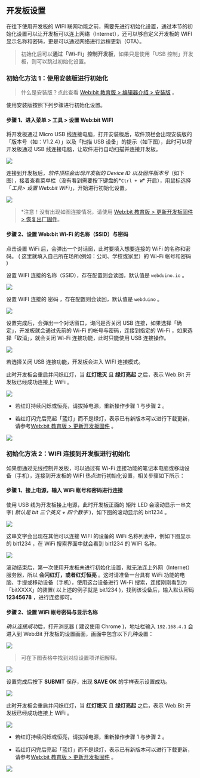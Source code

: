 
## 开发板设置

在往下使用开发板的 WIFI 联网功能之前，需要先进行初始化设置，通过本节的初始化设置可以让开发板可以连上网络（Internet），还可以够自定义开发板的 WIFI 显示名称和密码，更是可以通过网络进行远程更新（OTA）。

> 初始化后可以**通过「Wi-Fi」控制开发板**，如果只是使用「USB 控制」开发板，则可以跳过初始化设置。

### 初始化方法 1：使用安装版进行初始化

> 什么是安装版？点此查看 [Web:bit 教育版 > 编辑器介绍 > 安装版](software.html#id3) 。

使用安装版按照下列步骤进行初始化设置。

#### 步骤 1、进入菜单 > 工具 > 设置 Web:bit WIFI

将开发板通过 Micro USB 线连接电脑，打开安装版后，软件顶栏会出现安装版的「版本号（如：V1.2.4）」以及「扫描 USB 设备」的提示（如下图），此时可以将开发板通过 USB 线连接电脑，让软件进行自动扫描并连接开发板。

![](setup/upload_3f793de122644f3c4fb1f17de0bcc634.png)

连接到开发板后，*软件顶栏会出现开发板的 Device ID 以及固件版本号*（如下图），接着查看菜单栏（没有看到需要按下键盘的*`Ctrl + W`* 开启），用鼠标选择「*工具> 设置 Web:bit WiFi*」，开始进行初始化设置。

![](setup/upload_c792e42e263f5a843da6255867d1a77f.png)

> *注意！没有出现如图连接情况，请使用 [Web:bit 教育版 > 更新开发板固件 > 恢复出厂固件](update.md#id3)。

#### 步骤 2、设置 Web:bit Wi-Fi 的名称（SSID）与密码

点击设置 WiFi 后，会弹出一个对话窗，此时要填入想要连接的 WiFi 的名称和密码。 ( 这里就填入自己所在场所(例如：公司、学校或家里）的 Wi-Fi 帐号和密码 )

设置 WIFI 连接的名称（SSID），存在配置则会读回，默认值是 `webduino.io` 。

![](setup/upload_621ed89a98ab4e189626b6f46381ddd5.png)

设置 WIFI 连接的 密码 ，存在配置则会读回，默认值是 `webduino` 。

![](setup/upload_3e99dc9aeb3caa3e2793b1528718f1e0.png)

设置完成后，会弹出一个对话窗口，询问是否关闭 USB 连接，如果选择「确定」，开发板就会通过先前的 Wi-Fi 的帐号与密码，连接到指定的 Wi-Fi ，如果选择「取消」，就会关闭 Wi-Fi 连接功能，此时只能使用 USB 连接操作。

![](setup/upload_4b45f7eb17a57e6a31f1d483db93047e.png)

若选择关闭 USB 连接功能，开发板会进入 WIFI 连接模式。

此时开发板会重启并闪烁红灯，当 **红灯熄灭** 且 **绿灯亮起** 之后，表示 Web:Bit 开发板已经成功连接上 WiFi 。

![](setup/upload_9fc275139e019a3ba9f86d0fd133c762.gif)

- 若红灯持续闪烁或恒亮，请拔掉电源，重新操作步骤 1 与步骤 2 。

- 若红灯闪完后亮起「蓝灯」而不是绿灯，表示已有新版本可以进行下载更新，请参考[Web:bit 教育版 > 更新开发板固件](update.md) 。

![](setup/upload_184a8ab60565dbd34c2e4cac4a0a530b.gif)

### 初始化方法 2：WIFI 连接到开发板进行初始化

如果想通过无线控制开发板，可以通过有 Wi-Fi 连接功能的笔记本电脑或移动设备（手机），连接到开发板的 WIFI 热点进行初始化设置，相关步骤如下所示：

#### 步骤 1、接上电源，输入 WiFi 帐号和密码进行连接

使用 USB 线为开发板接上电源，此时开发板正面的 矩阵 LED 会滚动显示一串文字( *默认是 bit 三个英文 + 四个数字* )，如下图的滚动显示的 bit1234 。

![](setup/setup-05.gif)

这串文字会出现在其他可以连接 WIFI 的设备的 WiFi 名称列表中，例如下图显示的 bit1234 ，在 WiFi 搜索界面中就会看到 bit1234 的 WIFI 名称。

![](setup/setup-06.jpg)

滚动结束后，第一次使用开发板未进行初始化设置，就无法连上外网（Internet）服务器，所以 **会闪红灯，或者红灯恒亮** 。这时请准备一台具有 WiFi 功能的电脑、手提或移动设备（手机），使用这台设备进行 Wi-Fi 搜索，连接刚刚看到为「bitXXXX」的装置( 以上述的例子就是 bit1234 )，找到该设备后，输入默认密码 **12345678** ，进行连接即可。

#### 步骤 2、设置 WiFi 帐号密码与显示名称

*确认连接成功*后，打开浏览器 ( 建议使用 Chrome )，地址栏输入 `192.168.4.1` 会进入到 Web:Bit 开发板的设置画面，画面中包含以下几种设置：

![](setup/upload_6e1c12f5120345e4e97d8d05d9251791.png)

> 可在下图表格中找到对应设置项详细解释。

![](setup/settings.png)

设置完成后按下 **SUBMIT** 保存，出现 **SAVE OK** 的字样表示设置成功。

![](setup/upload_3ec8cc6a377c2a2cd987be93d391da60.png)

此时开发板会重启并闪烁红灯，当 **红灯熄灭** 且 **绿灯亮起** 之后，表示 Web:Bit 开发板已经成功连接上 WiFi 。

![](setup/upload_9fc275139e019a3ba9f86d0fd133c762.gif)

- 若红灯持续闪烁或恒亮，请拔掉电源，重新操作步骤 1 与步骤 2 。

- 若红灯闪完后亮起「蓝灯」而不是绿灯，表示已有新版本可以进行下载更新，请参考[Web:bit 教育版 > 更新开发板固件](update.md) 。

![](setup/upload_184a8ab60565dbd34c2e4cac4a0a530b.gif)
